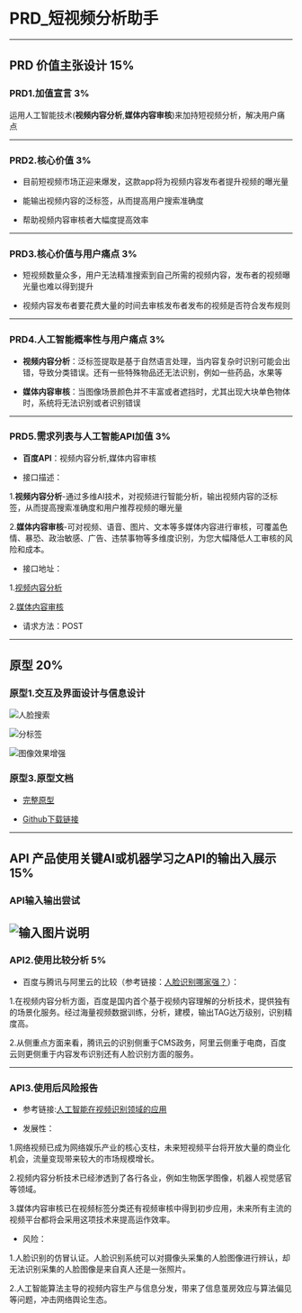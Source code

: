 # PRD_短视频分析助手

---

## PRD 价值主张设计 15%


### PRD1.加值宣言 3%

运用人工智能技术(**视频内容分析**,**媒体内容审核**)来加持短视频分析，解决用户痛点


---

### PRD2.核心价值 3%

* 目前短视频市场正迎来爆发，这款app将为视频内容发布者提升视频的曝光量

* 能输出视频内容的泛标签，从而提高用户搜索准确度

* 帮助视频内容审核者大幅度提高效率

---

### PRD3.核心价值与用户痛点 3%

* 短视频数量众多，用户无法精准搜索到自己所需的视频内容，发布者的视频曝光量也难以得到提升

* 视频内容发布者要花费大量的时间去审核发布者发布的视频是否符合发布规则

---

### PRD4.人工智能概率性与用户痛点 3%

* **视频内容分析**：泛标签提取是基于自然语言处理，当内容复杂时识别可能会出错，导致分类错误。还有一些特殊物品还无法识别，例如一些药品，水果等

* **媒体内容审核**：当图像场景颜色并不丰富或者遮挡时，尤其出现大块单色物体时，系统将无法识别或者识别错误

---

### PRD5.需求列表与人工智能API加值 3%

* **百度API**：视频内容分析,媒体内容审核

* 接口描述：

1.**视频内容分析**-通过多维AI技术，对视频进行智能分析，输出视频内容的泛标签，从而提高搜索准确度和用户推荐视频的曝光量

2.**媒体内容审核**-可对视频、语音、图片、文本等多媒体内容进行审核，可覆盖色情、暴恐、政治敏感、广告、违禁事物等多维度识别，为您大幅降低人工审核的风险和成本。

* 接口地址：

1.[视频内容分析](https://cloud.baidu.com/product/video/vca)

2.[媒体内容审核](https://cloud.baidu.com/product/mcr.html)

* 请求方法：POST



---

## 原型 20%

### 原型1.交互及界面设计与信息设计

![人脸搜索](https://images.gitee.com/uploads/images/2019/1207/140448_57f72519_1829822.png "1.PNG")

![分标签](https://images.gitee.com/uploads/images/2019/1207/140518_e5ac05db_1829822.png "2.PNG")

![图像效果增强](https://images.gitee.com/uploads/images/2019/1207/140535_48eb583f_1829822.png "3.PNG")

### 原型3.原型文档

* [完整原型](http://127.0.0.1:32767/start.html#p=%E7%99%BB%E5%BD%95%E7%95%8C%E9%9D%A2_login&g=1)

* [Github下载链接](https://github.com/172018423/-PRD-)



---

## API 产品使用关键AI或机器学习之API的输出入展示 15%

### API输入输出尝试

![输入图片说明](https://images.gitee.com/uploads/images/2019/1207/145013_9648c47b_1829822.png "5.PNG")
---

### API2.使用比较分析 5%

* 百度与腾讯与阿里云的比较（参考链接：[人脸识别哪家强？](https://www.zhihu.com/question/37060782)）：

1.在视频内容分析方面，百度是国内首个基于视频内容理解的分析技术，提供独有的场景化服务。经过海量视频数据训练，分析，建模，输出TAG达万级别，识别精度高。

2.从侧重点方面来看，腾讯云的识别侧重于CMS政务，阿里云侧重于电商，百度云则更侧重于内容发布识别还有人脸识别方面的服务。

---

### API3.使用后风险报告

* 参考链接:[人工智能在视频识别领域的应用](https://www.doc88.com/p-2157492931800.html)


* 发展性：

1.网络视频已成为网络娱乐产业的核心支柱，未来短视频平台将开放大量的商业化机会，流量变现带来较大的市场规模增长。

2.视频内容分析技术已经渗透到了各行各业，例如生物医学图像，机器人视觉感官等领域。

3.媒体内容审核已在视频标签分类还有视频审核中得到初步应用，未来所有主流的视频平台都将会采用这项技术来提高运作效率。


* 风险：

1.人脸识别的仿冒认证。人脸识别系统可以对摄像头采集的人脸图像进行辨认，却无法识别采集的人脸图像是来自真人还是一张照片。

2.人工智能算法主导的视频内容生产与信息分发，带来了信息茧房效应与算法偏见等问题，冲击网络舆论生态。